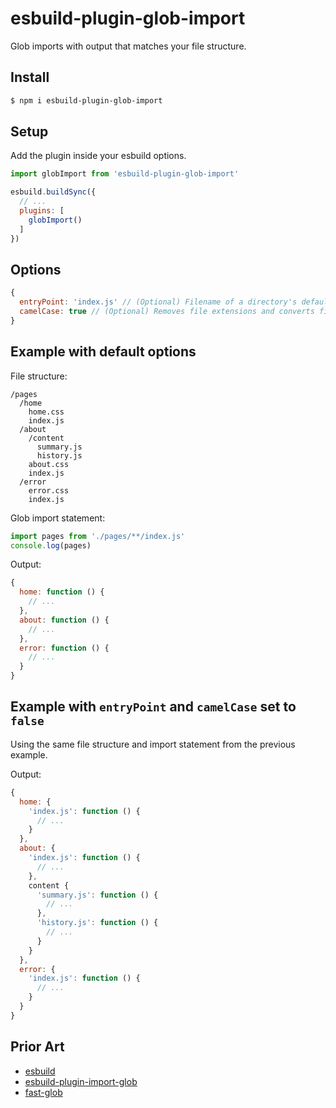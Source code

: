 
# esbuild-plugin-glob-import

Glob imports with output that matches your file structure.

## Install

```sh
$ npm i esbuild-plugin-glob-import
```

## Setup

Add the plugin inside your esbuild options.

```js
import globImport from 'esbuild-plugin-glob-import'

esbuild.buildSync({
  // ...
  plugins: [
    globImport()
  ]
})
```

## Options

```js
{
  entryPoint: 'index.js' // (Optional) Filename of a directory's default entry point.
  camelCase: true // (Optional) Removes file extensions and converts filenames to camel case.
}
```

## Example with default options

File structure:

```
/pages
  /home
    home.css
    index.js
  /about
    /content
      summary.js
      history.js
    about.css
    index.js
  /error
    error.css
    index.js
```

Glob import statement:

```js
import pages from './pages/**/index.js'
console.log(pages)
```

Output:

```js
{
  home: function () {
    // ...
  },
  about: function () {
    // ...
  },
  error: function () {
    // ...
  }
}
```

## Example with `entryPoint` and `camelCase` set to `false`

Using the same file structure and import statement from the previous example.

Output:

```js
{
  home: {
    'index.js': function () {
      // ...
    }
  },
  about: {
    'index.js': function () {
      // ...
    },
    content {
      'summary.js': function () {
        // ...
      },
      'history.js': function () {
        // ...
      }
    }
  },
  error: {
    'index.js': function () {
      // ...
    }
  }
}
```

## Prior Art

+ [esbuild](https://esbuild.github.io/)
+ [esbuild-plugin-import-glob](https://github.com/thomaschaaf/esbuild-plugin-import-glob)
+ [fast-glob](https://github.com/mrmlnc/fast-glob)
